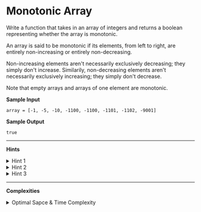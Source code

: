 # Monotonic Array

Write a function that takes in an array of integers and returns a boolean representing whether the array is monotonic.

An array is said to be monotonic if its elements, from left to right, are entirely non-increasing or entirely non-decreasing.

Non-increasing elements aren't necessarily exclusively decreasing; they simply don't increase. Similarily, non-decreasing elements aren't necessarily exclusively increasing; they simply don't decrease.

Note that empty arrays and arrays of one element are monotonic.

**Sample Input**
```
array = [-1, -5, -10, -1100, -1100, -1101, -1102, -9001]
```

**Sample Output**
```
true
```

---

**Hints**
<details>
    <summary>Hint 1</summary>

    You can solve this question by iterating through the input array from
    left to right once.
</details>

<details>
    <summary>Hint 2</summary>

    Try iterating through the input array from left to right, in search
    of two adjacent integers that can indicate whetherthe array is
    trending upward or downward. Once you've found the tentative trend of
    the array, at each element thereafter, compare the element to the
    previous one; if this comparison breaks the previously identified
    trend, the array isn't monotonic.
</details>

<details>
    <summary>Hint 3</summary>

    Alternatively, you can start by assuming that the array is both
    entirely non-decreasing and entirely non-increasing. As you iterate
    through each element, perform a check to see if you can invalidate
    one or both of your assumptions.
</details>

---

**Complexities**
<details>
    <summary>Optimal Sapce & Time Complexity</summary>

    O(n) time | O(1) space - where n is the length of the array
</details>